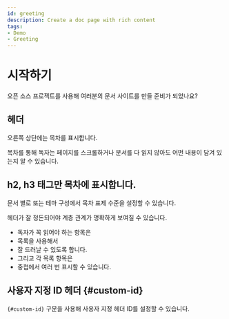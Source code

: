 ```yaml
---
id: greeting
description: Create a doc page with rich content
tags:
- Demo
- Greeting
---
```


# 시작하기
오픈 소스 프로젝트를 사용해 여러분의 문서 사이트를 만들 준비가 되었나요?

## 헤더
오른쪽 상단에는 목차를 표시합니다.

목차를 통해 독자는 페이지를 스크롤하거나 문서를 다 읽지 않아도 어떤 내용이 담겨 있는지 알 수 있습니다.

## h2, h3 태그만 목차에 표시합니다.

문서 별로 또는 테마 구성에서 목차 표제 수준을 설정할 수 있습니다.

헤더가 잘 정돈되어야 계층 관계가 명확하게 보여질 수 있습니다.

- 독자가 꼭 읽어야 하는 항목은
- 목록을 사용해서
- 잘 드러날 수 있도록 합니다.
- 그리고 각 목록 항목은
- 중첩에서 여러 번 표시할 수 있습니다.

## 사용자 지정 ID 헤더 {#custom-id}

`{#custom-id}` 구문을 사용해 사용자 지정 헤더 ID를 설정할 수 있습니다.